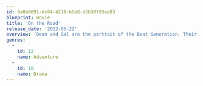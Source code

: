 ```yaml
---
id: 9a0a9091-dc84-4218-b5e8-d5b30f93ae83
blueprint: movie
title: 'On the Road'
release_date: '2012-05-22'
overview: 'Dean and Sal are the portrait of the Beat Generation. Their search for "It" results in a fast paced, energetic roller coaster ride with highs and lows throughout the U.S.'
genres:
  -
    id: 12
    name: Adventure
  -
    id: 18
    name: Drama
---
```

